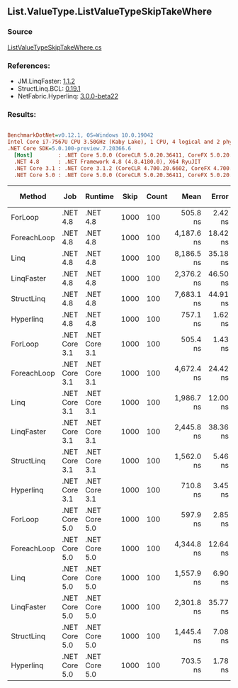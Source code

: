﻿## List.ValueType.ListValueTypeSkipTakeWhere

### Source
[ListValueTypeSkipTakeWhere.cs](../LinqBenchmarks/List/ValueType/ListValueTypeSkipTakeWhere.cs)

### References:
- JM.LinqFaster: [1.1.2](https://www.nuget.org/packages/JM.LinqFaster/1.1.2)
- StructLinq.BCL: [0.19.1](https://www.nuget.org/packages/StructLinq.BCL/0.19.1)
- NetFabric.Hyperlinq: [3.0.0-beta22](https://www.nuget.org/packages/NetFabric.Hyperlinq/3.0.0-beta22)

### Results:
``` ini

BenchmarkDotNet=v0.12.1, OS=Windows 10.0.19042
Intel Core i7-7567U CPU 3.50GHz (Kaby Lake), 1 CPU, 4 logical and 2 physical cores
.NET Core SDK=5.0.100-preview.7.20366.6
  [Host]        : .NET Core 5.0.0 (CoreCLR 5.0.20.36411, CoreFX 5.0.20.36411), X64 RyuJIT
  .NET 4.8      : .NET Framework 4.8 (4.8.4180.0), X64 RyuJIT
  .NET Core 3.1 : .NET Core 3.1.2 (CoreCLR 4.700.20.6602, CoreFX 4.700.20.6702), X64 RyuJIT
  .NET Core 5.0 : .NET Core 5.0.0 (CoreCLR 5.0.20.36411, CoreFX 5.0.20.36411), X64 RyuJIT


```
|      Method |           Job |       Runtime | Skip | Count |       Mean |    Error |   StdDev | Ratio | RatioSD |  Gen 0 | Gen 1 | Gen 2 | Allocated | Code Size | CacheMisses/Op | BranchMispredictions/Op |
|------------ |-------------- |-------------- |----- |------ |-----------:|---------:|---------:|------:|--------:|-------:|------:|------:|----------:|----------:|---------------:|------------------------:|
|     ForLoop |      .NET 4.8 |      .NET 4.8 | 1000 |   100 |   505.8 ns |  2.42 ns |  2.15 ns |  1.00 |    0.00 |      - |     - |     - |         - |     447 B |              0 |                       0 |
| ForeachLoop |      .NET 4.8 |      .NET 4.8 | 1000 |   100 | 4,187.6 ns | 18.42 ns | 17.23 ns |  8.28 |    0.04 | 0.0305 |     - |     - |      72 B |     514 B |              2 |                       2 |
|        Linq |      .NET 4.8 |      .NET 4.8 | 1000 |   100 | 8,186.5 ns | 35.18 ns | 32.91 ns | 16.18 |    0.11 | 0.1678 |     - |     - |     353 B |    1291 B |              6 |                       4 |
|  LinqFaster |      .NET 4.8 |      .NET 4.8 | 1000 |   100 | 2,376.2 ns | 46.50 ns | 51.68 ns |  4.70 |    0.11 | 6.3286 |     - |     - |   13291 B |    1602 B |              8 |                       5 |
|  StructLinq |      .NET 4.8 |      .NET 4.8 | 1000 |   100 | 7,683.1 ns | 44.91 ns | 37.50 ns | 15.20 |    0.11 | 0.1221 |     - |     - |     265 B |    1142 B |              5 |                       3 |
|   Hyperlinq |      .NET 4.8 |      .NET 4.8 | 1000 |   100 |   757.1 ns |  1.62 ns |  1.35 ns |  1.50 |    0.01 |      - |     - |     - |         - |    1765 B |              0 |                       0 |
|     ForLoop | .NET Core 3.1 | .NET Core 3.1 | 1000 |   100 |   505.4 ns |  1.43 ns |  1.34 ns |  1.00 |    0.00 |      - |     - |     - |         - |     344 B |              0 |                       0 |
| ForeachLoop | .NET Core 3.1 | .NET Core 3.1 | 1000 |   100 | 4,672.4 ns | 24.42 ns | 21.64 ns |  9.24 |    0.05 | 0.0305 |     - |     - |      72 B |     524 B |              2 |                       2 |
|        Linq | .NET Core 3.1 | .NET Core 3.1 | 1000 |   100 | 1,986.7 ns | 12.00 ns | 10.02 ns |  3.93 |    0.02 | 0.1183 |     - |     - |     248 B |    1366 B |              3 |                       1 |
|  LinqFaster | .NET Core 3.1 | .NET Core 3.1 | 1000 |   100 | 2,445.8 ns | 38.36 ns | 35.88 ns |  4.83 |    0.07 | 6.3133 |     - |     - |   13224 B |    1535 B |             10 |                       4 |
|  StructLinq | .NET Core 3.1 | .NET Core 3.1 | 1000 |   100 | 1,562.0 ns |  5.46 ns |  4.84 ns |  3.09 |    0.02 | 0.0763 |     - |     - |     160 B |    1160 B |              2 |                       1 |
|   Hyperlinq | .NET Core 3.1 | .NET Core 3.1 | 1000 |   100 |   710.8 ns |  3.45 ns |  3.06 ns |  1.41 |    0.01 |      - |     - |     - |         - |    1092 B |              0 |                       1 |
|     ForLoop | .NET Core 5.0 | .NET Core 5.0 | 1000 |   100 |   597.9 ns |  2.85 ns |  2.53 ns |  1.18 |    0.01 |      - |     - |     - |         - |     344 B |              0 |                      14 |
| ForeachLoop | .NET Core 5.0 | .NET Core 5.0 | 1000 |   100 | 4,344.8 ns | 12.64 ns | 10.55 ns |  8.59 |    0.05 | 0.0305 |     - |     - |      72 B |     537 B |              2 |                       2 |
|        Linq | .NET Core 5.0 | .NET Core 5.0 | 1000 |   100 | 1,557.9 ns |  6.90 ns |  6.12 ns |  3.08 |    0.02 | 0.1183 |     - |     - |     248 B |    1326 B |              3 |                       1 |
|  LinqFaster | .NET Core 5.0 | .NET Core 5.0 | 1000 |   100 | 2,301.8 ns | 35.77 ns | 33.46 ns |  4.55 |    0.06 | 6.3133 |     - |     - |   13224 B |    1541 B |             22 |                       6 |
|  StructLinq | .NET Core 5.0 | .NET Core 5.0 | 1000 |   100 | 1,445.4 ns |  7.08 ns |  6.27 ns |  2.86 |    0.01 | 0.0763 |     - |     - |     160 B |    1127 B |              2 |                       1 |
|   Hyperlinq | .NET Core 5.0 | .NET Core 5.0 | 1000 |   100 |   703.5 ns |  1.78 ns |  1.39 ns |  1.39 |    0.01 |      - |     - |     - |         - |    1104 B |              0 |                       1 |
